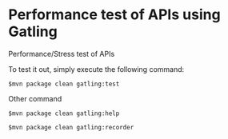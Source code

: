 Performance test of APIs using Gatling 
==================================

Performance/Stress test of APIs

To test it out, simply execute the following command:

    $mvn package clean gatling:test

Other command

	$mvn package clean gatling:help
	
	$mvn package clean gatling:recorder
